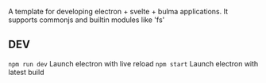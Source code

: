 A template for developing electron + svelte + bulma applications.
It supports commonjs and builtin modules like 'fs' 

## DEV
```npm run dev``` Launch electron with live reload
```npm start``` Launch electron with latest build
